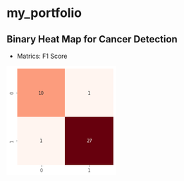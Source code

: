 # my_portfolio
## Binary Heat Map for Cancer Detection
* Matrics: F1 Score


![](https://github.com/JJSSEE/my_portfolio/blob/main/images/heat_map.png)
